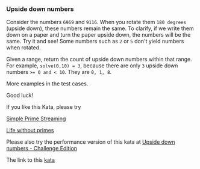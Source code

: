 ### Upside down numbers

Consider the numbers `6969` and `9116`. When you rotate them `180 degrees` (upside down), these numbers remain the same. To clarify, if we write them down on a paper and turn the paper upside down, the numbers will be the same. Try it and see! Some numbers such as `2` or `5` don't yield numbers when rotated.

Given a range, return the count of upside down numbers within that range. For example, `solve(0,10) = 3`, because there are only `3` upside down numbers `>= 0 and < 10`. They are `0, 1, 8`.

More examples in the test cases.

Good luck!

If you like this Kata, please try

[Simple Prime Streaming](https://www.codewars.com/kata/5a908da30025e995880000e3)

[Life without primes](https://www.codewars.com/kata/59f8750ac374cba8f0000033)

Please also try the performance version of this kata at [Upside down numbers - Challenge Edition](https://www.codewars.com/kata/59f98052120be4abfa000304)

The link to this [kata](https://www.codewars.com/kata/upside-down-numbers/java)
